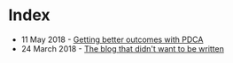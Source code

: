 # Index

- 11 May 2018 - [Getting better outcomes with PDCA](https://blog.bobacus.net/2018/05/11/better-outcomes-pdca/)
- 24 March 2018 - [The blog that didn't want to be written](https://blog.bobacus.net/2018/03/24/the-blog-that-didnt-want-to-be-written/)
